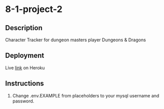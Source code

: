 # 8-1-project-2

## Description
Character Tracker for dungeon masters player Dungeons & Dragons

## Deployment
Live [link](https://dnd-dm-character-tracker.herokuapp.com/) on Heroku

## Instructions
1. Change .env.EXAMPLE from placeholders to your mysql username and password.
